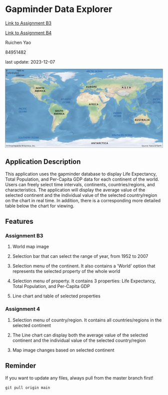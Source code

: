 # Gapminder Data Explorer

[Link to Assignment B3](https://yrc10.shinyapps.io/shinyappb3/)

[Link to Assignment B4](https://yrc10.shinyapps.io/shinyapp4/)

Ruichen Yao

84951482

last update: 2023-12-07

![Logo](./shinyappb3/www/worldmap.png)

## Application Description

This application uses the gapminder database to display Life Expectancy, Total Population, and Per-Capita GDP data for each continent of the world. Users can freely select time intervals, continents, countries/regions, and characteristics. The application will display the average value of the selected continent and the individual value of the selected country/region on the chart in real time. In addition, there is a corresponding more detailed table below the chart for viewing.

## Features

### Assignment B3
1. World map image

2. Selection bar that can select the range of year, from 1952 to 2007

3. Selection menu of the continent. It also contains a 'World' option that represents the selected property of the whole world

4. Selection menu of property. It contains 3 properties: Life Expectancy, Total Population, and Per-Capita GDP

5. Line chart and table of selected properties

### Assignment 4

1. Selection menu of country/region. It contains all countries/regions in the selected continent

2. The Line chart can display both the average value of the selected continent and the individual value of the selected country/region

3. Map image changes based on selected continent

## Reminder
If you want to update any files, always pull from the master branch first!
```
git pull origin main
```
